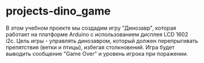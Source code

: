 # projects-dino_game
В этом учебном проекте мы создадим игру "Динозавр", которая работает на платформе Arduino с использованием дисплея LCD 1602 i2c. Цель игры - управлять динозавром, который должен перепрыгивать препятствия (ветки и птицы), избегая столкновений. Игра будет выводить сообщение "Game Over" и уровень игрока при поражении.
